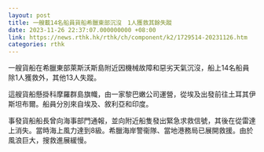 ```yaml
---
layout: post
title: 一艘載14名船員貨船希臘東部沉沒　1人獲救其餘失蹤
date: 2023-11-26 22:37:07.000000000 +08:00
link: https://news.rthk.hk/rthk/ch/component/k2/1729514-20231126.htm
categories: rthk
---
```


一艘貨船在希臘東部萊斯沃斯島附近因機械故障和惡劣天氣沉沒，船上14名船員除1人獲救外，其他13人失蹤。

這艘貨船懸掛科摩羅群島旗幟，由一家黎巴嫩公司運營，從埃及出發前往土耳其伊斯坦布爾。船員分別來自埃及、敘利亞和印度。

事發貨船船長曾向海事部門通報，並向附近船隻發出緊急求救信號，其後在從雷達上消失。當時海上風力達到8級。希臘海岸警衞隊、當地港務局已展開救援。由於風浪巨大，搜救進展緩慢。
